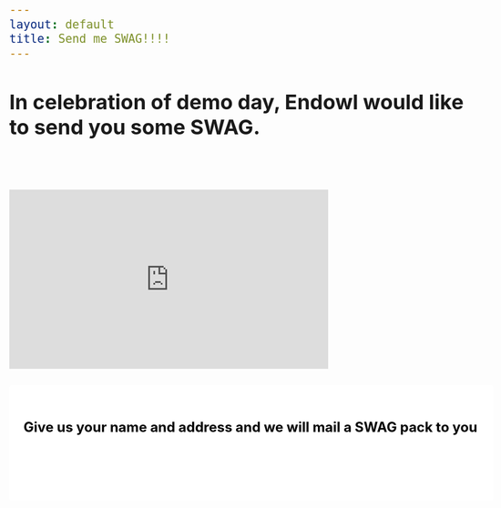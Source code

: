```yaml
---
layout: default
title: Send me SWAG!!!!
---
```

<style>
#top {
margin-top: 75px;
}
ul.inputs-list {
list-style-type: none;
margin: 0;
}
body {
font-size: 1.5rem !important;
}
.hs-input {
margin-right: .4rem !important;
}
input[type="text" i] {
}
.hs-form-booleancheckbox {
margin: .25rem 0;
}
.hs-form-field {
margin-top: .25rem;
}
</style>

<div class="header container" style="width: 800px">
<h2>In celebration of demo day, Endowl would like to send you some SWAG.</h2>
<br/><br/>

<div class="justify-content-center">
<iframe width="560" height="315" src="https://www.youtube.com/embed/Zjo2fmRO00U" frameborder="0" allow="accelerometer; autoplay; clipboard-write; encrypted-media; gyroscope; picture-in-picture" allowfullscreen></iframe>
<br/><br/>

<div style="width: 800px;
    background-color: white;
    padding: 25px;
    border-radius: 4px;">
<h4 style="color: black">Give us your name and address and we will mail a SWAG pack to you</h4>
<br/><br/>

<!--[if lte IE 8]>
<script charset="utf-8" type="text/javascript" src="//js.hsforms.net/forms/v2-legacy.js"></script>
<![endif]-->
<script charset="utf-8" type="text/javascript" src="//js.hsforms.net/forms/v2.js"></script>
<script>
  hbspt.forms.create({
	portalId: "8619597",
	formId: "3b2278bb-005a-435b-bc18-d9b7594caa4d"
});
</script>
</div>
</div>
</div>